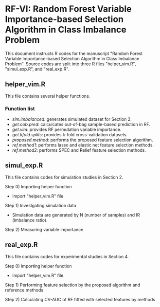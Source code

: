 # RF-VI: Random Forest Variable Importance-based Selection Algorithm in Class Imbalance Problem
This document instructs R codes for the manuscript "Random Forest Variable Importance-based Selection Algorithm in Class Imbalance Problem". Source codes are split into three R files "helper_vim.R", "simul_exp.R", and "real_exp.R".

## helper_vim.R
This file contains several helper functions.

### Function list
- *sim.imbalanced*: generates simulated dataset for Section 2.
- *get.oob.pred*: calculcates out-of-bag sample-based prediction in RF.
- *get.vim*: provides RF permutation variable importance.
- *get.kfold.splits*: provides k-fold cross-validation datasets.
- *proposed.method*: performs the proposed feature selection algorithm.
- *ref.method1*: performs lasso and elastic net feature selection methods.
- *ref.method2*: performs SPEC and Relief feature selection methods.

## simul_exp.R
This file contains codes for simulation studies in Section 2.

Step 0) Importing helper function
- Import "helper_vim.R" file.

Step 1) Investgating simulation data
- Simulation data are generated by N (number of samples) and IR (imbalance ratio).

Step 2) Measuring variable importance

## real_exp.R
This file contains codes for experimental studies in Section 4.

Step 0) Importing helper function
- Import "helper_vim.R" file.

Step 1) Performing feature selection by the proposed algorithm and reference methods

Step 2) Calculating CV-AUC of RF fitted with selected features by methods

